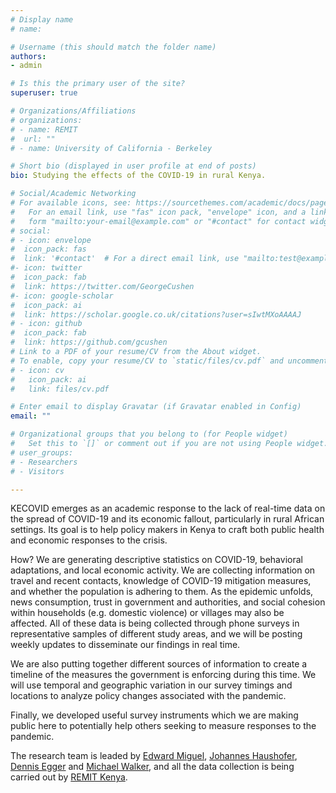 ```yaml
---
# Display name
# name:

# Username (this should match the folder name)
authors:
- admin

# Is this the primary user of the site?
superuser: true

# Organizations/Affiliations
# organizations:
# - name: REMIT
#  url: ""
# - name: University of California - Berkeley

# Short bio (displayed in user profile at end of posts)
bio: Studying the effects of the COVID-19 in rural Kenya. 

# Social/Academic Networking
# For available icons, see: https://sourcethemes.com/academic/docs/page-builder/#icons
#   For an email link, use "fas" icon pack, "envelope" icon, and a link in the
#   form "mailto:your-email@example.com" or "#contact" for contact widget.
# social:
# - icon: envelope
#  icon_pack: fas
#  link: '#contact'  # For a direct email link, use "mailto:test@example.org".
#- icon: twitter
#  icon_pack: fab
#  link: https://twitter.com/GeorgeCushen
#- icon: google-scholar
#  icon_pack: ai
#  link: https://scholar.google.co.uk/citations?user=sIwtMXoAAAAJ
# - icon: github
#  icon_pack: fab
#  link: https://github.com/gcushen
# Link to a PDF of your resume/CV from the About widget.
# To enable, copy your resume/CV to `static/files/cv.pdf` and uncomment the lines below.
# - icon: cv
#   icon_pack: ai
#   link: files/cv.pdf

# Enter email to display Gravatar (if Gravatar enabled in Config)
email: ""

# Organizational groups that you belong to (for People widget)
#   Set this to `[]` or comment out if you are not using People widget.
# user_groups:
# - Researchers
# - Visitors

---
```


KECOVID emerges as an academic response to the lack of real-time data on the spread of COVID-19 and its economic fallout, particularly in rural African settings. Its goal is to help policy makers in Kenya to craft both public health and economic responses to the crisis.

How? We are generating descriptive statistics on COVID-19, behavioral adaptations, and local economic activity. We are collecting information on travel and recent contacts, knowledge of COVID-19 mitigation measures, and whether the population is adhering to them. As the epidemic unfolds, news consumption, trust in government and authorities, and social cohesion within households (e.g. domestic violence) or villages may also be affected. All of these data is being collected through phone surveys in representative samples of different study areas, and we will be posting weekly updates to disseminate our findings in real time.

We are also putting together different sources of information to create a timeline of the measures the government is enforcing during this time. We will use temporal and geographic variation in our survey timings and locations to analyze policy changes associated with the pandemic.

Finally, we developed useful survey instruments which we are making public here to potentially help others seeking to measure responses to the pandemic. 

The research team is leaded by [Edward Miguel](http://emiguel.econ.berkeley.edu/), [Johannes Haushofer](https://www.princeton.edu/haushofer/), [Dennis Egger](https://www.econ.berkeley.edu/grad/profiles/9452) and [Michael Walker](http://www.michaelwwalker.me/), and all the data collection is being carried out by [REMIT Kenya](http://remitkenya.co.ke/).